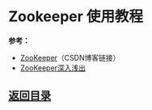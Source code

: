# Zookeeper 使用教程

__参考：__  
* [ZooKeeper](http://blog.csdn.net/column/details/14570.html)（CSDN博客链接）  
* [ZooKeeper深入浅出](https://www.gitbook.com/book/holynull/zookeeper/details)  

## [返回目录](https://github.com/MulticsYin/MulticsDevOps)

